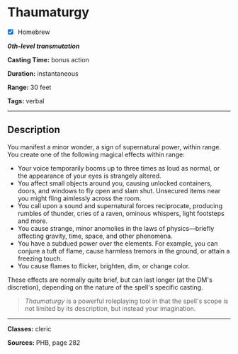 # Thaumaturgy

- [x] Homebrew

***0th-level transmutation***

**Casting Time:** bonus action

**Duration:** instantaneous

**Range:** 30 feet

**Tags:** verbal

---

## Description
You manifest a minor wonder, a sign of supernatural power, within range. You create one of the following magical effects within range:
- Your voice temporarily booms up to three times as loud as normal, or the appearance of your eyes is strangely altered.
- You affect small objects around you, causing unlocked containers, doors, and windows to fly open and slam shut. Unsecured items near you might fling aimlessly across the room.
- You call upon a sound and supernatural forces reciprocate, producing rumbles of thunder, cries of a raven, ominous whispers, light footsteps and more.
- You cause strange, minor anomolies in the laws of physics&mdash;briefly affecting gravity, time, space, and other phenomena.
- You have a subdued power over the elements. For example, you can conjure a tuft of flame, cause harmless tremors in the ground, or attain a freezing touch.
- You cause flames to flicker, brighten, dim, or change color.

These effects are normally quite brief, but can last longer (at the DM's discretion), depending on the nature of the spell's specific casting.

> *Thaumaturgy* is a powerful roleplaying tool in that the spell's scope is not limited by its description, but instead your imagination.

---

**Classes:** cleric

**Sources:** PHB, page 282

<!-- QA pass needed -->
